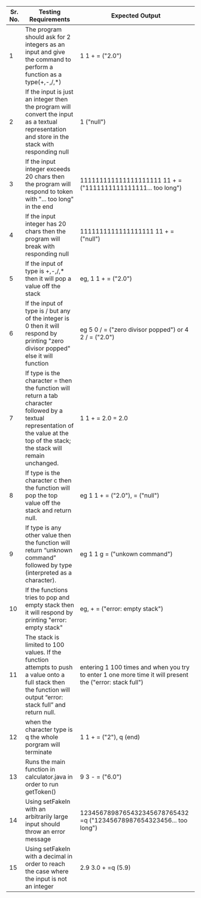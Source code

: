 |Sr. No.| Testing Requirements | Expected Output| 
| ------ | ------ | ---------|
|1| The program should ask for 2 integers as an input and give the command to perform a function as a type(+,-,/,*) | 1 1 + = ("2.0") | 
|2| If the input is just an integer then the program will convert the input as a textual representation and store in the stack with responding null | 1 ("null") |
|3|If the input integer exceeds 20 chars then the program will respond to token with "... too long" in the end |111111111111111111111 11 + = ("1111111111111111... too long") |
|4|If the input integer has 20 chars then the program will break with responding null | 1111111111111111111 11 + = ("null")|
|5|If the input of type is +,-,/,* then it will pop a value off the stack |eg, 1 1 + = ("2.0") |
|6|If the input of type is / but any of the integer is 0 then it will respond by printing "zero divisor popped" else it will function |eg  5 0 / = ("zero divisor popped") or 4 2 / = ("2.0")|
|7|If type is the character = then the function will return a tab character followed by a textual representation of the value at the top of the stack; the stack will remain unchanged.|1 1 + = 2.0 = 2.0
|8|If type is the character c then the function will pop the top value off the stack and return null. |eg  1 1 + = ("2.0"), = ("null")
|9|If type is any other value then the function will return “unknown command” followed by type (interpreted as a character).|eg 1 1 g = ("unkown command")
|10|If the functions tries to pop and empty stack then it will respond by printing "error: empty stack"|eg, + = ("error: empty stack")
|11|The stack is limited to 100 values. If the function attempts to push a value onto a full stack then the function will output “error: stack full” and return null.| entering 1 100 times and when you try to enter 1 one more time it will present the ("error: stack full")
|12|when the character type is q the whole porgram will terminate|1 1 + = ("2"), q (end)
|13|Runs the main function in calculator.java in order to run getToken()|9 3 - = ("6.0")
|14|Using setFakeIn with an arbitrarily large input should throw an error message | 1234567898765432345678765432 =q ("12345678987654323456... too long")
|15|Using setFakeIn with a decimal in order to reach the case where the input is not an integer | 2.9 3.0 + =q (5.9)
